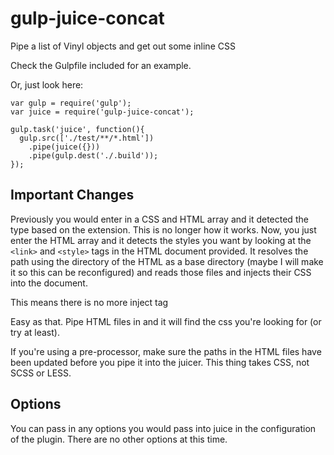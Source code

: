 # gulp-juice-concat
Pipe a list of Vinyl objects and get out some inline CSS

Check the Gulpfile included for an example.

Or, just look here:

```node
var gulp = require('gulp');
var juice = require('gulp-juice-concat');

gulp.task('juice', function(){
  gulp.src(['./test/**/*.html'])
    .pipe(juice({}))
    .pipe(gulp.dest('./.build'));
});
```

## Important Changes

Previously you would enter in a CSS and HTML array and it detected the type based on the extension. This is no longer how it works. Now, you just enter the HTML array and it detects the styles you want by looking at the `<link>` and `<style>` tags in the HTML document provided. It resolves the path using the directory of the HTML as a base directory (maybe I will make it so this can be reconfigured) and reads those files and injects their CSS into the document.

This means there is no more inject tag

Easy as that. Pipe HTML files in and it will find the css you're looking for (or try at least).

If you're using a pre-processor, make sure the paths in the HTML files
have been updated before you pipe it into the juicer. This thing takes
CSS, not SCSS or LESS.

## Options

You can pass in any options you would pass into juice in the configuration of the plugin. There are no other options at this time.
